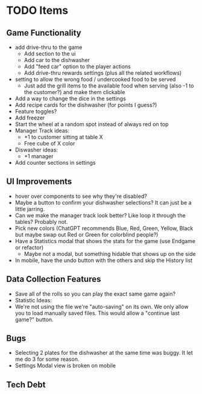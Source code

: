 # TODO Items
## Game Functionality
* add drive-thru to the game
  * Add section to the ui
  * Add car to the dishwasher
  * Add "feed car" option to the player actions
  * Add drive-thru rewards settings (plus all the related workflows)
* setting to allow the wrong food / undercooked food to be served
  * Just add the grill items to the available food when serving (also -1 to the customer?) and make them clickable
* Add a way to change the dice in the settings
* Add recipe cards for the dishwasher (for points I guess?)
* Feature toggles?
* Add freezer
* Start the wheel at a random spot instead of always red on top
* Manager Track ideas:
  * +1 to customer sitting at table X
  * Free cube of X color
* Diswasher ideas:
  * +1 manager
* Add counter sections in settings
  
## UI Improvements
* hover over components to see why they're disabled?
* Maybe a button to confirm your dishwasher selections? It can just be a little jarring.
* Can we make the manager track look better? Like loop it through the tables? Probably not.
* Pick new colors (ChatGPT recommends Blue, Red, Green, Yellow, Black but maybe swap out Red or Green for colorblind people?)
* Have a Statistics modal that shows the stats for the game (use Endgame or refactor)
  * Maybe not a modal, but something hidable that shows up on the side
* In mobile, have the undo button with the others and skip the History list

## Data Collection Features
* Save all of the rolls so you can play the exact same game again?
* Statistic Ideas:
* We're not using the file we're "auto-saving" on its own. We only allow you to load manually saved files. This would allow a "continue last game?" button.


## Bugs
* Selecting 2 plates for the dishwasher at the same time was buggy. It let me do 3 for some reason.
* Settings Modal view is broken on mobile

## Tech Debt
